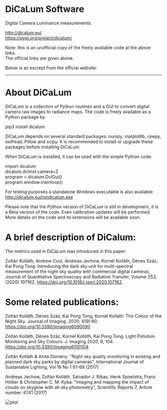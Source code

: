 # DiCaLum Software
Digital Camera Luminance measurements.

http://dicalum.eu/  
https://pypi.org/project/dicalum/

Note: this is an unofficial copy of the freely available code at the above links.  
The official links are given above.

Below is an excrept from the official website:
___
# About DiCaLum
DiCaLum is a collection of Python routines and a GUI to convert digital camera raw images to radiance maps. The code is freely available as a Python package by:

pip3 install dicalum

DiCaLum depends on several standard packages: numpy, matplotlib, rawpy, exifread, Pillow and scipy. It is recommended to install or upgrade these packages before installing DiCaLum.

When DiCaLum is installed, it can be used with the simple Python code:

import dicalum  
dicalum.dclinst.camera=2  
program = dicalum.DclGui()  
program.window.mainloop()

For testing purposes a standalone Windows executable is also available: http://dicalum.eu/rundicalum.exe

Please note that the Python version of  DiCaLum is still in development, it is a Beta version of the code. Even calibration updates will be performed. More details on the code and its extensions will be available soon.

# A brief description of DiCalum:
The metrics used in DiCaLum was introduced in this paper:

Zoltán Kolláth, Andrew Cool, Andreas Jechow, Kornél Kolláth, Dénes Száz, Kai Pong Tong: Introducing the dark sky unit for multi-spectral measurement of the night sky quality with commercial digital cameras, Journal of Quantitative Spectroscopy and Radiative Transfer,
Volume 253, (2020) 107162,    https://doi.org/10.1016/j.jqsrt.2020.107162.


# Some related publications:
Zoltán Kolláth, Dénes Száz, Kai Pong Tong, Kornél Kolláth: The Colour of the Night Sky. Journal of Imaging. 2020; 6(9):90. https://doi.org/10.3390/jimaging6090090

Zoltán Kolláth, Dénes Száz, Kornél Kolláth, Kai Pong Tong:  Light Pollution Monitoring and Sky Colours. J. Imaging 2020, 6, 104. https://doi.org/10.3390/jimaging6100104

Zoltán Kolláth & Anita Dömény: "Night sky quality monitoring in existing and planned dark sky parks by digital cameras", International Journal of Sustainable Lighting, Vol 19 No 1 61-68 (2017)

Andreas Jechow, Zoltán Kolláth, Salvador J. Ribas, Henk Spoelstra, Franz Hölker & Christopher C. M. Kyba: "Imaging and mapping the impact of clouds on skyglow with all-sky photometry",
Scientific Reports 7, Article number: 6741 (2017)

![plot](https://user-images.githubusercontent.com/84683703/191617706-83aa031d-26ed-48e0-bd01-6286d1ec63a2.png)

